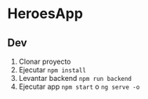 # HeroesApp

## Dev

1. Clonar proyecto
2. Ejecutar ```npm install```
3. Levantar backend ```npm run backend```
4. Ejecutar app ```npm start``` o ```ng serve -o```
